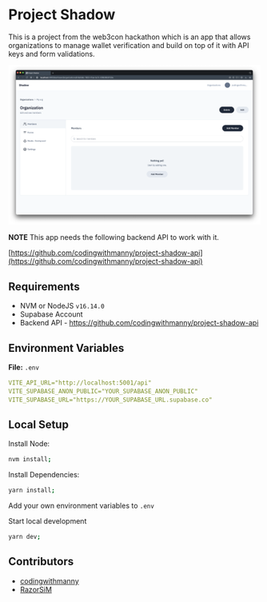 # Project Shadow

This is a project from the web3con hackathon which is an app that allows organizations to manage wallet verification and build on top of it with API keys and form validations.

![Shadow Interface](/README/shadow-interface.png "Shadow Inteface")

**NOTE** This app needs the following backend API to work with it.

[https://github.com/codingwithmanny/project-shadow-api](https://github.com/codingwithmanny/project-shadow-api)

## Requirements

- NVM or NodeJS `v16.14.0`
- Supabase Account
- Backend API - https://github.com/codingwithmanny/project-shadow-api

## Environment Variables

**File:** `.env`

```yaml
VITE_API_URL="http://localhost:5001/api"
VITE_SUPABASE_ANON_PUBLIC="YOUR_SUPABASE_ANON_PUBLIC"
VITE_SUPABASE_URL="https://YOUR_SUPABASE_URL.supabase.co"
```

## Local Setup

Install Node:

```bash
nvm install;
```

Install Dependencies:

```bash
yarn install;
```

Add your own environment variables to `.env`

Start local development

```bash
yarn dev;
```

## Contributors

- [codingwithmanny](https://github.com/codingwithmanny)
- [RazorSiM](https://github.com/RazorSiM)
